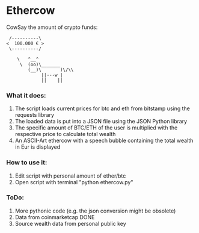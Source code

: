 # Ethercow
CowSay the amount of crypto funds:

     /----------\
    <  100.000 € > 
     \----------/

        \   ^__^
         \  (oo)\_______
            (__)\       )\/\\
                 ||---w |
                 ||    ||

### What it does:
  1. The script loads current prices for btc and eth from bitstamp using the requests library
  2. The loaded data is put into a JSON file using the JSON Python library
  3. The specific amount of BTC/ETH of the user is multiplied with the respective price to calculate total wealth
  4. An ASCII-Art ethercow with a speech bubble containing the total wealth in Eur is displayed

### How to use it:
  1. Edit script with personal amount of ether/btc
  2. Open script with terminal "python ethercow.py"
  
### ToDo:
  1. More pythonic code (e.g. the json conversion might be obsolete)
  2. Data from coinmarketcap DONE
  3. Source wealth data from personal public key
